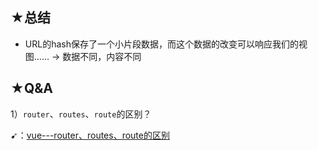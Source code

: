 ## ★总结

- URL的hash保存了一个小片段数据，而这个数据的改变可以响应我们的视图…… -> 数据不同，内容不同

## ★Q&A

1）`router`、`routes`、`route`的区别？

➹：[vue---router、routes、route的区别](https://blog.csdn.net/muzidigbig/article/details/84563117)